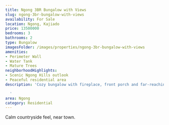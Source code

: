 ```yaml
---
title: Ngong 3BR Bungalow with Views
slug: ngong-3br-bungalow-with-views
availability: For Sale
location: Ngong, Kajiado
price: 13500000
bedrooms: 3
bathrooms: 2
type: Bungalow
imagesFolder: /images/properties/ngong-3br-bungalow-with-views
amenities:
- Perimeter Wall
- Water Tank
- Mature Trees
neighborhoodHighlights:
- Scenic Ngong Hills outlook
- Peaceful residential area
description: 'Cozy bungalow with fireplace, front porch and far-reaching hill views.

  '
area: Ngong
category: Residential
---
```


Calm countryside feel, near town.
